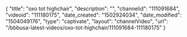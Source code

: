 {
    "title": "oxo tot highchair",
    "description": "",
    "channelid": "111091684",
    "videoid": "111180175",
    "date_created": "1502924034",
    "date_modified": "1504049176",
    "type": "captivate",
    "layout": "channelVideo",
    "url": "\/bbbusa-latest-videos\/oxo-tot-highchair\/111091684-111180175"
}